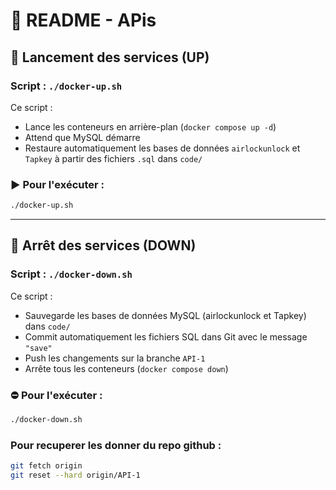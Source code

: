 
# 📘 README - APis

## 🚀 Lancement des services (UP)

### Script : `./docker-up.sh `

Ce script :

- Lance les conteneurs en arrière-plan (`docker compose up -d`)
- Attend que MySQL démarre
- Restaure automatiquement les bases de données `airlockunlock` et `Tapkey` à partir des fichiers `.sql` dans `code/`

### ▶️ Pour l'exécuter :

```bash
./docker-up.sh
```

---

## 🛑 Arrêt des services (DOWN)

### Script : `./docker-down.sh`

Ce script :

- Sauvegarde les bases de données MySQL (airlockunlock et Tapkey) dans `code/`
- Commit automatiquement les fichiers SQL dans Git avec le message `"save"`
- Push les changements sur la branche `API-1`
- Arrête tous les conteneurs (`docker compose down`)

### ⛔ Pour l'exécuter :

```bash
./docker-down.sh
```

### Pour recuperer les donner du repo github :

```bash
git fetch origin 
git reset --hard origin/API-1
```